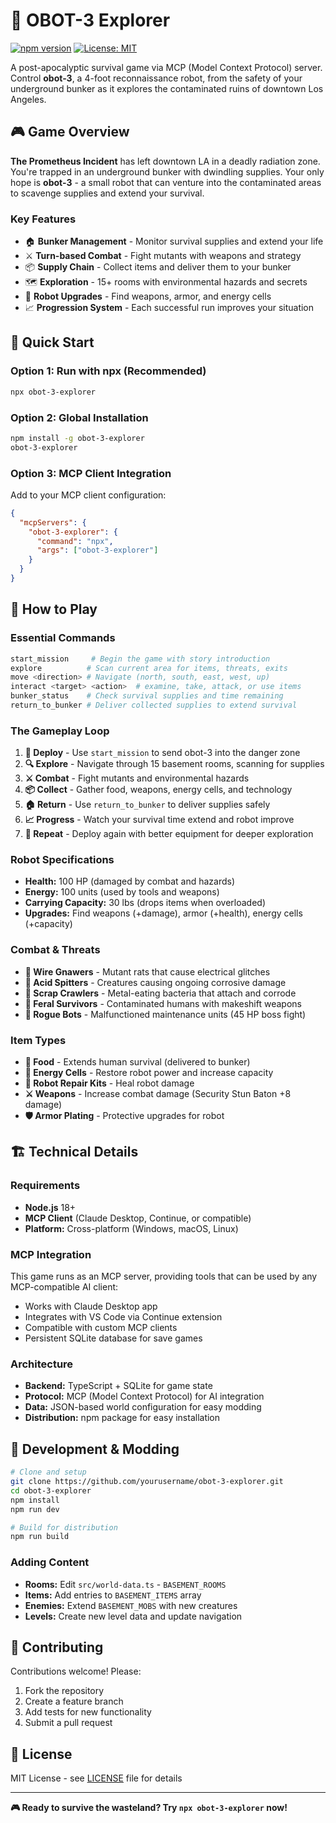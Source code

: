 # 🤖 OBOT-3 Explorer

[![npm version](https://badge.fury.io/js/obot-3-explorer.svg)](https://badge.fury.io/js/obot-3-explorer)
[![License: MIT](https://img.shields.io/badge/License-MIT-yellow.svg)](https://opensource.org/licenses/MIT)

A post-apocalyptic survival game via MCP (Model Context Protocol) server. Control **obot-3**, a 4-foot reconnaissance robot, from the safety of your underground bunker as it explores the contaminated ruins of downtown Los Angeles.

## 🎮 Game Overview

**The Prometheus Incident** has left downtown LA in a deadly radiation zone. You're trapped in an underground bunker with dwindling supplies. Your only hope is **obot-3** - a small robot that can venture into the contaminated areas to scavenge supplies and extend your survival.

### Key Features
- 🏠 **Bunker Management** - Monitor survival supplies and extend your life
- ⚔️ **Turn-based Combat** - Fight mutants with weapons and strategy  
- 📦 **Supply Chain** - Collect items and deliver them to your bunker
- 🗺️ **Exploration** - 15+ rooms with environmental hazards and secrets
- 🔧 **Robot Upgrades** - Find weapons, armor, and energy cells
- 📈 **Progression System** - Each successful run improves your situation

## 🚀 Quick Start

### Option 1: Run with npx (Recommended)
```bash
npx obot-3-explorer
```

### Option 2: Global Installation
```bash
npm install -g obot-3-explorer
obot-3-explorer
```

### Option 3: MCP Client Integration
Add to your MCP client configuration:
```json
{
  "mcpServers": {
    "obot-3-explorer": {
      "command": "npx",
      "args": ["obot-3-explorer"]
    }
  }
}
```

## 🎯 How to Play

### Essential Commands
```bash
start_mission     # Begin the game with story introduction
explore          # Scan current area for items, threats, exits
move <direction> # Navigate (north, south, east, west, up)
interact <target> <action>  # examine, take, attack, or use items
bunker_status    # Check survival supplies and time remaining  
return_to_bunker # Deliver collected supplies to extend survival
```

### The Gameplay Loop
1. **🚀 Deploy** - Use `start_mission` to send obot-3 into the danger zone
2. **🔍 Explore** - Navigate through 15 basement rooms, scanning for supplies
3. **⚔️ Combat** - Fight mutants and environmental hazards
4. **📦 Collect** - Gather food, weapons, energy cells, and technology
5. **🏠 Return** - Use `return_to_bunker` to deliver supplies safely
6. **📈 Progress** - Watch your survival time extend and robot improve
7. **🔁 Repeat** - Deploy again with better equipment for deeper exploration

### Robot Specifications
- **Health:** 100 HP (damaged by combat and hazards)
- **Energy:** 100 units (used by tools and weapons)  
- **Carrying Capacity:** 30 lbs (drops items when overloaded)
- **Upgrades:** Find weapons (+damage), armor (+health), energy cells (+capacity)

### Combat & Threats
- **🐀 Wire Gnawers** - Mutant rats that cause electrical glitches
- **🐌 Acid Spitters** - Creatures causing ongoing corrosive damage  
- **🦠 Scrap Crawlers** - Metal-eating bacteria that attach and corrode
- **👤 Feral Survivors** - Contaminated humans with makeshift weapons
- **🤖 Rogue Bots** - Malfunctioned maintenance units (45 HP boss fight)

### Item Types
- **🍞 Food** - Extends human survival (delivered to bunker)
- **🔋 Energy Cells** - Restore robot power and increase capacity
- **🔧 Robot Repair Kits** - Heal robot damage  
- **⚔️ Weapons** - Increase combat damage (Security Stun Baton +8 damage)
- **🛡️ Armor Plating** - Protective upgrades for robot

## 🏗️ Technical Details

### Requirements
- **Node.js** 18+ 
- **MCP Client** (Claude Desktop, Continue, or compatible)
- **Platform:** Cross-platform (Windows, macOS, Linux)

### MCP Integration
This game runs as an MCP server, providing tools that can be used by any MCP-compatible AI client:

- Works with Claude Desktop app
- Integrates with VS Code via Continue extension  
- Compatible with custom MCP clients
- Persistent SQLite database for save games

### Architecture
- **Backend:** TypeScript + SQLite for game state
- **Protocol:** MCP (Model Context Protocol) for AI integration  
- **Data:** JSON-based world configuration for easy modding
- **Distribution:** npm package for easy installation

## 🔧 Development & Modding

```bash
# Clone and setup
git clone https://github.com/yourusername/obot-3-explorer.git
cd obot-3-explorer
npm install
npm run dev

# Build for distribution  
npm run build
```

### Adding Content
- **Rooms:** Edit `src/world-data.ts` - `BASEMENT_ROOMS`
- **Items:** Add entries to `BASEMENT_ITEMS` array
- **Enemies:** Extend `BASEMENT_MOBS` with new creatures
- **Levels:** Create new level data and update navigation

## 🤝 Contributing

Contributions welcome! Please:
1. Fork the repository
2. Create a feature branch
3. Add tests for new functionality  
4. Submit a pull request

## 📝 License

MIT License - see [LICENSE](LICENSE) file for details

---

**🎮 Ready to survive the wasteland? Try `npx obot-3-explorer` now!**